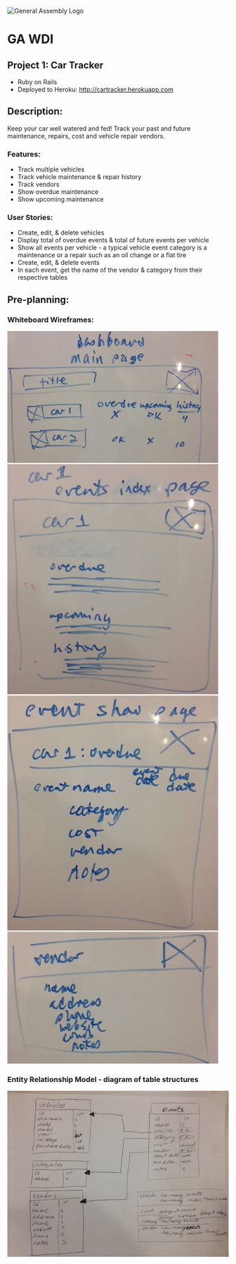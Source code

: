 ![General Assembly Logo](http://i.imgur.com/ke8USTq.png)

# GA WDI

## Project 1: Car Tracker
- Ruby on Rails
- Deployed to Heroku: <a href="http://cartracker.herokuapp.com" target="_blank">http://cartracker.herokuapp.com</a>

## Description:
Keep your car well watered and fed! Track your past and future maintenance, repairs, cost and vehicle repair vendors.

### Features:
- Track multiple vehicles
- Track vehicle maintenance & repair history
- Track vendors
- Show overdue maintenance
- Show upcoming maintenance

### User Stories:
- Create, edit, & delete vehicles
- Display total of overdue events & total of future events per  vehicle
- Show all events per vehicle - a typical vehicle event category is a maintenance or a repair such as an oil change or a flat tire
- Create, edit, & delete events
- In each event, get the name of the vendor & category from their respective tables

## Pre-planning:
### Whiteboard Wireframes:
![image_1](https://github.com/npupillo/project_1_car_tracker/blob/master/preplanning_materials/image_1.jpg)
![image_2](https://github.com/npupillo/project_1_car_tracker/blob/master/preplanning_materials/image_2.jpg)
![image_3](https://github.com/npupillo/project_1_car_tracker/blob/master/preplanning_materials/image_3.jpg)
![image_4](https://github.com/npupillo/project_1_car_tracker/blob/master/preplanning_materials/image_4.jpg)

### Entity Relationship Model - diagram of table structures
![erd](https://github.com/npupillo/project_1_car_tracker/blob/master/preplanning_materials/relationships_diagram.jpg)



